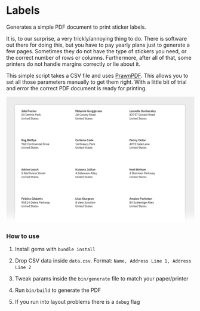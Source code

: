 # Labels

Generates a simple PDF document to print sticker labels. 

It is, to our surprise, a very trickly/annoying thing to do. There is software out there for doing this, but you have to pay yearly plans just to generate a few pages. Sometimes they do not have the type of stickers you need, or the correct number of rows or columns. Furthermore, after all of that, some printers do not handle margins correctly or lie about it.

This simple script takes a CSV file and uses [PrawnPDF](http://prawnpdf.org). This allows you to set all those parameters manually to get them right. With a little bit of trial and error the correct PDF document is ready for printing.

<img src="image.png" width="600px">

### How to use

1. Install gems with `bundle install`

2. Drop CSV data inside `data.csv`. Format: `Name, Address Line 1, Address Line 2`

3. Tweak params inside the `bin/generate` file to match your paper/printer

4. Run `bin/build` to generate the PDF

5. If you run into layout problems there is a `debug` flag